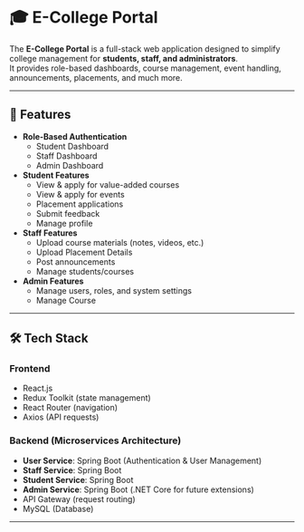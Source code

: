 # 🎓 E-College Portal

The **E-College Portal** is a full-stack web application designed to simplify college management for **students, staff, and administrators**.  
It provides role-based dashboards, course management, event handling, announcements, placements, and much more.

---

## 🚀 Features

- **Role-Based Authentication**
  - Student Dashboard
  - Staff Dashboard
  - Admin Dashboard
- **Student Features**
  - View & apply for value-added courses 
  - View & apply for events 
  - Placement applications
  - Submit feedback
  - Manage profile
- **Staff Features**
  - Upload course materials (notes, videos, etc.)
  - Upload Placement Details
  - Post announcements
  - Manage students/courses
- **Admin Features**
  - Manage users, roles, and system settings
  - Manage Course

---

## 🛠️ Tech Stack

### Frontend
- React.js
- Redux Toolkit (state management)
- React Router (navigation)
- Axios (API requests)

### Backend (Microservices Architecture)
- **User Service**: Spring Boot (Authentication & User Management)
- **Staff Service**: Spring Boot 
- **Student Service**: Spring Boot
- **Admin Service**: Spring Boot (.NET Core for future extensions)
- API Gateway (request routing)
- MySQL (Database)

---

